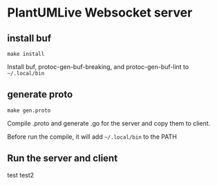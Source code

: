 # PlantUMLive Websocket server

## install buf 

`make install`

Install buf, protoc-gen-buf-breaking, and protoc-gen-buf-lint to `~/.local/bin` 

## generate proto

`make gen.proto`

Compile .proto and generate .go for the server and copy them to client.

Before run the compile, it will add `~/.local/bin` to the PATH

## Run the server and client

test
test2




